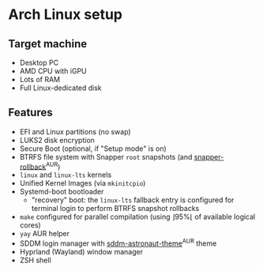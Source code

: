 # Arch Linux setup

## Target machine

- Desktop PC
- AMD CPU with iGPU
- Lots of RAM
- Full Linux-dedicated disk

## Features

- EFI and Linux partitions (no swap)
- LUKS2 disk encryption
- Secure Boot (optional, if "Setup mode" is on)
- BTRFS file system with Snapper `root` snapshots (and [snapper-rollback](https://aur.archlinux.org/packages/snapper-rollback)<sup>AUR</sup>)
- `linux` and `linux-lts` kernels
- Unified Kernel Images (via `mkinitcpio`)
- Systemd-boot bootloader
  - "recovery" boot: the `linux-lts` fallback entry is configured for terminal login to perform BTRFS snapshot rollbacks
- `make` configured for parallel compilation (using $⌋95\%⌊$ of available logical cores)
- `yay` AUR helper
- SDDM login manager with [sddm-astronaut-theme](https://aur.archlinux.org/packages/sddm-astronaut-theme)<sup>AUR</sup> theme
- Hyprland (Wayland) window manager
- ZSH shell
